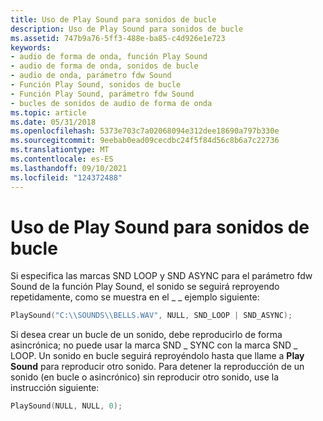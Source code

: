 ```yaml
---
title: Uso de Play Sound para sonidos de bucle
description: Uso de Play Sound para sonidos de bucle
ms.assetid: 747b9a76-5ff3-488e-ba85-c4d926e1e723
keywords:
- audio de forma de onda, función Play Sound
- audio de forma de onda, sonidos de bucle
- audio de onda, parámetro fdw Sound
- Función Play Sound, sonidos de bucle
- Función Play Sound, parámetro fdw Sound
- bucles de sonidos de audio de forma de onda
ms.topic: article
ms.date: 05/31/2018
ms.openlocfilehash: 5373e703c7a02068094e312dee18690a797b330e
ms.sourcegitcommit: 9eebab0ead09cecdbc24f5f84d56c8b6a7c22736
ms.translationtype: MT
ms.contentlocale: es-ES
ms.lasthandoff: 09/10/2021
ms.locfileid: "124372488"
---
```

# <a name="using-playsound-to-loop-sounds"></a>Uso de Play Sound para sonidos de bucle

Si especifica las marcas SND LOOP y SND ASYNC para el parámetro fdw Sound de la función Play Sound, el sonido se seguirá reproyendo repetidamente, como se muestra en el \_ \_ ejemplo siguiente:  [](/previous-versions//dd743680(v=vs.85))


```C++
PlaySound("C:\\SOUNDS\\BELLS.WAV", NULL, SND_LOOP | SND_ASYNC); 
```



Si desea crear un bucle de un sonido, debe reproducirlo de forma asincrónica; no puede usar la marca SND \_ SYNC con la marca SND \_ LOOP. Un sonido en bucle seguirá reproyéndolo hasta que llame a **Play Sound** para reproducir otro sonido. Para detener la reproducción de un sonido (en bucle o asincrónico) sin reproducir otro sonido, use la instrucción siguiente:


```C++
PlaySound(NULL, NULL, 0); 
```



 

 